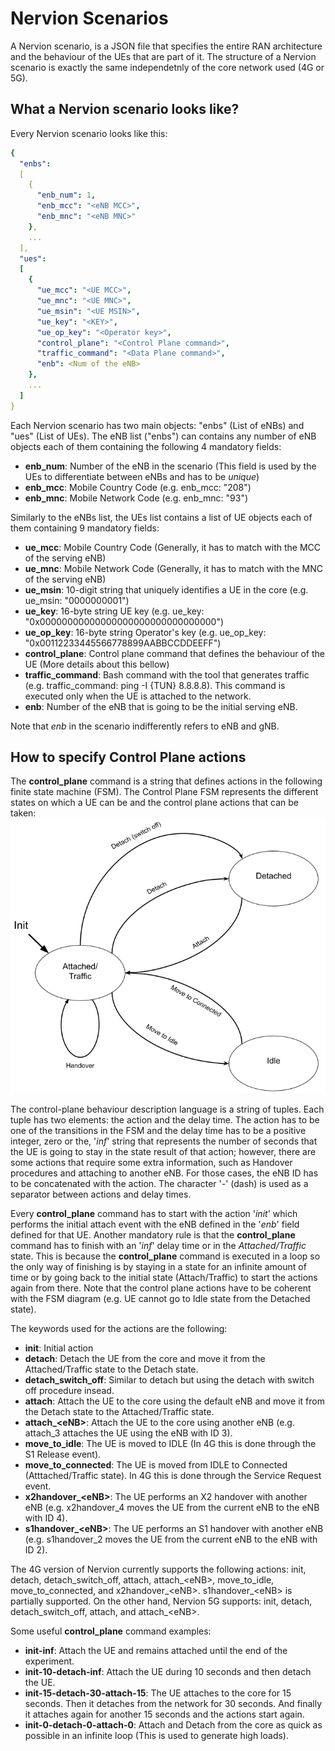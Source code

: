 # Nervion Scenarios

A Nervion scenario, is a JSON file that specifies the entire RAN architecture and the behaviour of the UEs that are part of it. The structure of a Nervion scenario is exactly the same independetnly of the core network used (4G or 5G).

## What a Nervion scenario looks like?

Every Nervion scenario looks like this:

```yaml
{
  "enbs":
  [
    {
      "enb_num": 1,
      "enb_mcc": "<eNB MCC>",
      "enb_mnc": "<eNB MNC>"
    },
    ...
  ],
  "ues":
  [
    {
      "ue_mcc": "<UE MCC>",
      "ue_mnc": "<UE MNC>",
      "ue_msin": "<UE MSIN>",
      "ue_key": "<KEY>",
      "ue_op_key": "<Operator key>",
      "control_plane": "<Control Plane command>",
      "traffic_command": "<Data Plane command>",
      "enb": <Num of the eNB>
    },
    ...
  ]
}
```

Each Nervion scenario has two main objects: "enbs" (List of eNBs) and "ues" (List of UEs). 
The eNB list ("enbs") can contains any number of eNB objects each of them containing the following 4 mandatory fields:
- **enb_num**: Number of the eNB in the scenario (This field is used by the UEs to differentiate between eNBs and has to be *unique*)
- **enb_mcc**: Mobile Country Code (e.g. enb_mcc: "208")
- **enb_mnc**: Mobile Network Code (e.g. enb_mnc: "93")

Similarly to the eNBs list, the UEs list contains a list of UE objects each of them containing 9 mandatory fields:
- **ue_mcc**: Mobile Country Code (Generally, it has to match with the MCC of the serving eNB)
- **ue_mnc**: Mobile Network Code (Generally, it has to match with the MNC of the serving eNB)
- **ue_msin**: 10-digit string that uniquely identifies a UE in the core (e.g. ue_msin: "0000000001")
- **ue_key**: 16-byte string UE key (e.g. ue_key: "0x00000000000000000000000000000000")
- **ue_op_key**: 16-byte string Operator's key (e.g. ue_op_key: "0x00112233445566778899AABBCCDDEEFF")
- **control_plane**: Control plane command that defines the behaviour of the UE (More details about this bellow)
- **traffic_command**: Bash command with the tool that generates traffic (e.g. traffic_command: ping -I {TUN} 8.8.8.8). This command is executed only when the UE is attached to the network.
- **enb**: Number of the eNB that is going to be the initial serving eNB.

Note that *enb* in the scenario indifferently refers to eNB and gNB.

## How to specify Control Plane actions

The **control_plane** command is a string that defines actions in the following finite state machine (FSM). The Control Plane FSM represents the different states on which a UE can be and the control plane actions that can be taken:
![Control Plane state machine](/doc/images/state_machine.png)

The control-plane behaviour description language is a string of tuples. Each tuple has two elements: the action and the delay time. The action has to be one of the transitions in the FSM and the delay time has to be a positive integer, zero or the, '*inf*' string that represents the number of seconds that the UE is going to stay in the state result of that action; however, there are some actions that require some extra information, such as Handover procedures and attaching to another eNB. For those cases, the eNB ID has to be concatenated with the action. The character '*-*' (dash) is used as a separator between actions and delay times.

Every **control_plane** command has to start with the action '*init*' which performs the initial attach event with the eNB defined in the '*enb*' field defined for that UE. Another mandatory rule is that the **control_plane** command has to finish with an '*inf*' delay time or in the *Attached/Traffic* state. This is because the **control_plane** command is executed in a loop so the only way of finishing is by staying in a state for an infinite amount of time or by going back to the initial state (Attach/Traffic) to start the actions again from there. Note that the control plane actions have to be coherent with the FSM diagram (e.g. UE cannot go to Idle state from the Detached state).

The keywords used for the actions are the following:
- **init**: Initial action
- **detach**: Detach the UE from the core and move it from the Attached/Traffic state to the Detach state.
- **detach_switch_off**: Similar to detach but using the detach with switch off procedure insead.
- **attach**: Attach the UE to the core using the default eNB and move it from the Detach state to the Attached/Traffic state.
- **attach_\<eNB>**: Attach the UE to the core using another eNB (e.g. attach_3 attaches the UE using the eNB with ID 3).
- **move_to_idle**: The UE is moved to IDLE (In 4G this is done through the S1 Release event).
- **move_to_connected**: The UE is moved from IDLE to Connected (Atttached/Traffic state). In 4G this is done through the Service Request event.
- **x2handover_\<eNB>**: The UE performs an X2 handover with another eNB (e.g. x2handover_4 moves the UE from the current eNB to the eNB with ID 4).
- **s1handover_\<eNB>**: The UE performs an S1 handover with another eNB (e.g. s1handover_2 moves the UE from the current eNB to the eNB with ID 2).

The 4G version of Nervion currently supports the following actions: init, detach, detach_switch_off, attach, attach_\<eNB>, move_to_idle, move_to_connected, and x2handover_\<eNB>. s1handover_\<eNB> is partially supported. On the other hand, Nervion 5G supports: init, detach, detach_switch_off, attach, and attach_\<eNB>.


Some useful **control_plane** command examples:
- **init-inf**: Attach the UE and remains attached until the end of the experiment.
- **init-10-detach-inf**: Attach the UE during 10 seconds and then detach the UE.
- **init-15-detach-30-attach-15**: The UE attaches to the core for 15 seconds. Then it detaches from the network for 30 seconds. And finally it attaches again for another 15 seconds and the actions start again.
- **init-0-detach-0-attach-0**: Attach and Detach from the core as quick as possible in an infinite loop (This is used to generate high loads).
